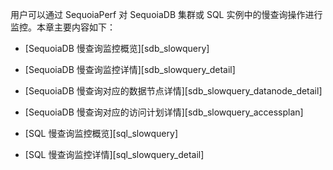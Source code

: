 用户可以通过 SequoiaPerf 对 SequoiaDB 集群或 SQL 实例中的慢查询操作进行监控。本章主要内容如下：

- [SequoiaDB 慢查询监控概览][sdb_slowquery]
- [SequoiaDB 慢查询监控详情][sdb_slowquery_detail]
- [SequoiaDB 慢查询对应的数据节点详情][sdb_slowquery_datanode_detail]
- [SequoiaDB 慢查询对应的访问计划详情][sdb_slowquery_accessplan]

- [SQL 慢查询监控概览][sql_slowquery]
- [SQL 慢查询监控详情][sql_slowquery_detail]

[^_^]:
    本文使用的所有引用及链接
[sdb_slowquery]:manual/SequoiaPerf/Slowquery_Monitor/sequoiaperf_sdb_slowquery_overview_page.md
[sdb_slowquery_detail]:manual/SequoiaPerf/Slowquery_Monitor/sequoiaperf_sdb_slowquery_detail_page.md
[sdb_slowquery_datanode_detail]:manual/SequoiaPerf/Slowquery_Monitor/sequoiaperf_sdb_slowquery_datanode_detail_page.md
[sdb_slowquery_accessplan]:manual/SequoiaPerf/Slowquery_Monitor/sequoiaperf_sdb_slowquery_accessplan_page.md
[sql_slowquery]:manual/SequoiaPerf/Slowquery_Monitor/sequoiaperf_sql_slowquery_overview_page.md
[sql_slowquery_detail]:manual/SequoiaPerf/Slowquery_Monitor/sequoiaperf_sql_slowquery_detail_page.md
